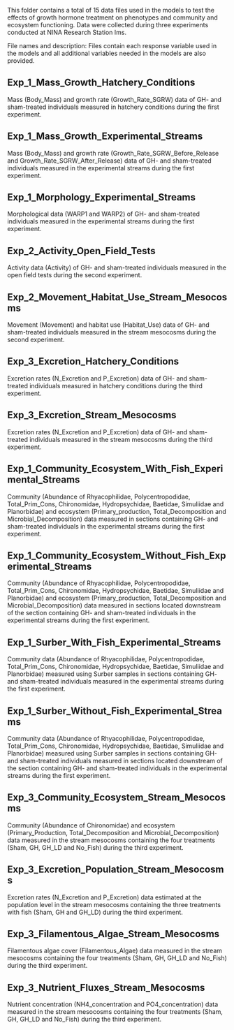This folder contains a total of 15 data files used in the models to test the effects of growth hormone treatment on phenotypes and community and ecosystem functioning. Data were collected during three experiments conducted at NINA Research Station Ims.

File names and description: Files contain each response variable used in the models and all additional variables needed in the models are also provided.

## Exp_1_Mass_Growth_Hatchery_Conditions  
Mass (Body_Mass) and growth rate (Growth_Rate_SGRW) data of GH- and sham-treated individuals measured in hatchery conditions during the first experiment. 

## Exp_1_Mass_Growth_Experimental_Streams
Mass (Body_Mass) and growth rate (Growth_Rate_SGRW_Before_Release and Growth_Rate_SGRW_After_Release) data of GH- and sham-treated individuals measured in the experimental streams during the first experiment. 

## Exp_1_Morphology_Experimental_Streams 
Morphological data (WARP1 and WARP2) of GH- and sham-treated individuals measured in the experimental streams during the first experiment. 

## Exp_2_Activity_Open_Field_Tests
Activity data (Activity) of GH- and sham-treated individuals measured in the open field tests during the second experiment. 

## Exp_2_Movement_Habitat_Use_Stream_Mesocosms
Movement (Movement) and habitat use (Habitat_Use) data of GH- and sham-treated individuals measured in the stream mesocosms during the second experiment. 

## Exp_3_Excretion_Hatchery_Conditions
Excretion rates (N_Excretion and P_Excretion) data of GH- and sham-treated individuals measured in hatchery conditions during the third experiment. 

## Exp_3_Excretion_Stream_Mesocosms
Excretion rates (N_Excretion and P_Excretion) data of GH- and sham-treated individuals measured in the stream mesocosms during the third experiment. 

## Exp_1_Community_Ecosystem_With_Fish_Experimental_Streams
Community (Abundance of Rhyacophilidae, Polycentropodidae, Total_Prim_Cons, Chironomidae, Hydropsychidae, Baetidae, Simuliidae and Planorbidae) and ecosystem (Primary_production, Total_Decomposition and Microbial_Decomposition) data measured in sections containing GH- and sham-treated individuals in the experimental streams during the first experiment. 

## Exp_1_Community_Ecosystem_Without_Fish_Experimental_Streams
Community (Abundance of Rhyacophilidae, Polycentropodidae, Total_Prim_Cons, Chironomidae, Hydropsychidae, Baetidae, Simuliidae and Planorbidae) and ecosystem (Primary_production, Total_Decomposition and Microbial_Decomposition) data measured in sections located downstream of the section containing GH- and sham-treated individuals in the experimental streams during the first experiment. 

## Exp_1_Surber_With_Fish_Experimental_Streams
Community data (Abundance of Rhyacophilidae, Polycentropodidae, Total_Prim_Cons, Chironomidae, Hydropsychidae, Baetidae, Simuliidae and Planorbidae) measured using Surber samples in sections containing GH- and sham-treated individuals measured in the experimental streams during the first experiment. 

## Exp_1_Surber_Without_Fish_Experimental_Streams
Community data (Abundance of Rhyacophilidae, Polycentropodidae, Total_Prim_Cons, Chironomidae, Hydropsychidae, Baetidae, Simuliidae and Planorbidae) measured using Surber samples in sections containing GH- and sham-treated individuals measured in sections located downstream of the section containing GH- and sham-treated individuals in the experimental streams during the first experiment.

## Exp_3_Community_Ecosystem_Stream_Mesocosms
Community (Abundance of Chironomidae) and ecosystem (Primary_Production, Total_Decomposition and Microbial_Decomposition) data measured in the stream mesocosms containing the four treatments (Sham, GH, GH_LD and No_Fish) during the third experiment. 

## Exp_3_Excretion_Population_Stream_Mesocosms
Excretion rates (N_Excretion and P_Excretion) data estimated at the population level in the stream mesocosms containing the three treatments with fish (Sham, GH and GH_LD) during the third experiment.

## Exp_3_Filamentous_Algae_Stream_Mesocosms
Filamentous algae cover (Filamentous_Algae) data measured in the stream mesocosms containing the four treatments (Sham, GH, GH_LD and No_Fish) during the third experiment.

## Exp_3_Nutrient_Fluxes_Stream_Mesocosms
Nutrient concentration (NH4_concentration and PO4_concentration) data measured in the stream mesocosms containing the four treatments (Sham, GH, GH_LD and No_Fish) during the third experiment.
